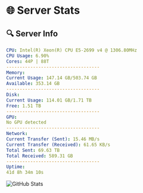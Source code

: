 # 🌐 Server Stats
## 🔍 Server Info
```yaml
CPU: Intel(R) Xeon(R) CPU E5-2699 v4 @ 1306.80MHz
CPU Usage: 6.90%
Cores: 44P | 88T
-----------------------------------
Memory:
Current Usage: 147.14 GB/503.74 GB
Available: 353.14 GB
-----------------------------------
Disk:
Current Usage: 114.01 GB/1.71 TB
Free: 1.51 TB
-----------------------------------
GPU:
No GPU detected
-----------------------------------
Network:
Current Transfer (Sent): 15.46 MB/s
Current Transfer (Received): 61.65 KB/s
Total Sent: 69.63 TB
Total Received: 589.31 GB
-----------------------------------
Uptime:
41d 8h 34m 10s
```
![GitHub Stats](https://img.shields.io/badge/Updated-2025-04-18_05:56:59-blue)